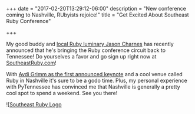 +++
date = "2017-02-20T13:29:12-06:00"
description = "New conference coming to Nashville, RUbyists rejoice!"
title = "Get Excited About Southeast Ruby Conference"

+++

My good buddy and [local Ruby luminary Jason Charnes](https://twitter.com/jmcharnes) has recently announced that he's bringing the Ruby conference circuit back to Tennessee!  Do yourselves a favor and go sign up right now at [SoutheastRuby.com](https://southeastruby.com/)!

With [Avdi Grimm as the first announced keynote](http://www.virtuouscode.com/) and a cool venue called Ruby in Nashville it's sure to be a godo time.  Plus, my personal experience with PyTennessee has convinced me that Nashville is generally a pretty cool spot to spend a weekend.  See you there!

![[Southeast Ruby Logo]((https://southeatruby.com)](https://southeastruby.com/images/logo.svg))
